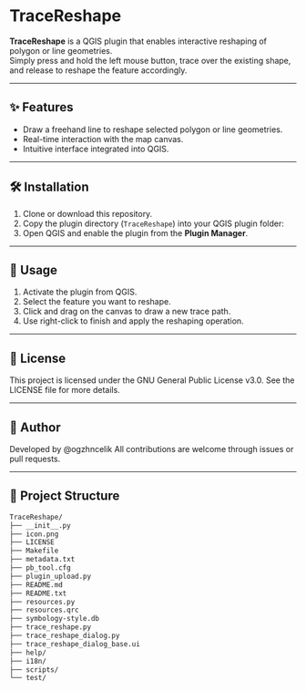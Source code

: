 # TraceReshape

**TraceReshape** is a QGIS plugin that enables interactive reshaping of polygon or line geometries.  
Simply press and hold the left mouse button, trace over the existing shape, and release to reshape the feature accordingly.

---

## ✨ Features

- Draw a freehand line to reshape selected polygon or line geometries.
- Real-time interaction with the map canvas.
- Intuitive interface integrated into QGIS.

---

## 🛠️ Installation

1. Clone or download this repository.
2. Copy the plugin directory (`TraceReshape`) into your QGIS plugin folder:
3. Open QGIS and enable the plugin from the **Plugin Manager**.

---

## 🚀 Usage

1. Activate the plugin from QGIS.
2. Select the feature you want to reshape.
3. Click and drag on the canvas to draw a new trace path.
4. Use right-click to finish and apply the reshaping operation.

---
## 📄 License

This project is licensed under the GNU General Public License v3.0.
See the LICENSE file for more details.

---
## 👤 Author

Developed by @ogzhncelik
All contributions are welcome through issues or pull requests.

---
## 📁 Project Structure

```bash
TraceReshape/
├── __init__.py
├── icon.png
├── LICENSE
├── Makefile
├── metadata.txt
├── pb_tool.cfg
├── plugin_upload.py
├── README.md
├── README.txt
├── resources.py
├── resources.qrc
├── symbology-style.db
├── trace_reshape.py
├── trace_reshape_dialog.py
├── trace_reshape_dialog_base.ui
├── help/
├── i18n/
├── scripts/
└── test/





